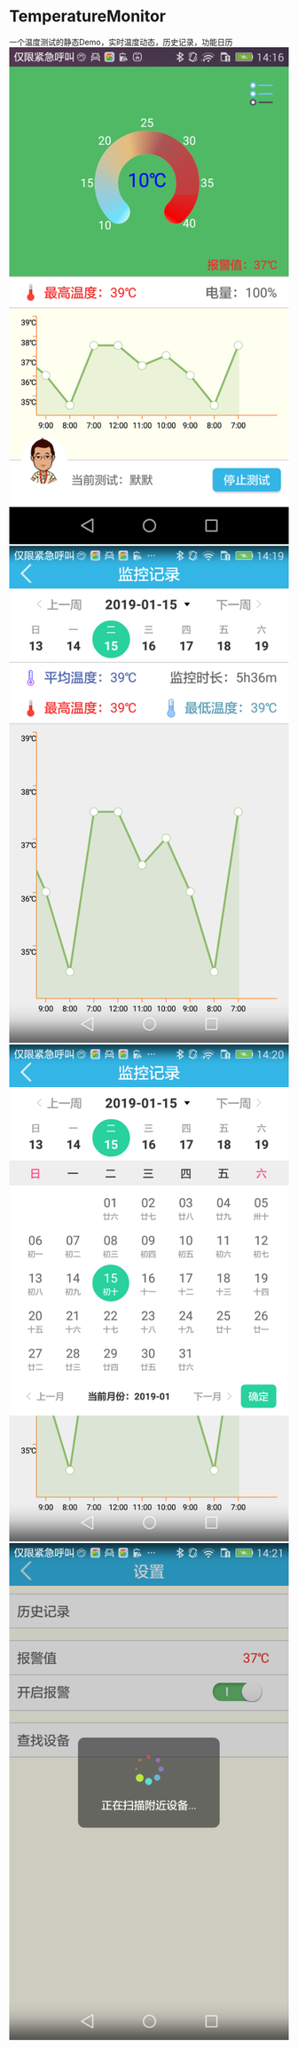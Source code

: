 # TemperatureMonitor
一个温度测试的静态Demo，实时温度动态，历史记录，功能日历
![主页](https://github.com/LeeVanie/TemperatureMonitor/blob/master/image/%E4%B8%BB%E9%A1%B5.png)![历史记录](https://github.com/LeeVanie/TemperatureMonitor/blob/master/image/%E5%8E%86%E5%8F%B2%E8%AE%B0%E5%BD%95.png)![日历](https://github.com/LeeVanie/TemperatureMonitor/blob/master/image/%E6%97%A5%E5%8E%86.png)![加载框](https://github.com/LeeVanie/TemperatureMonitor/blob/master/image/%E5%8A%A0%E8%BD%BD%E6%A1%86.png)
